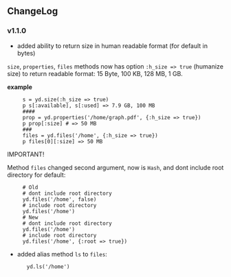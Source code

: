 ## ChangeLog
### v1.1.0
* added ability to return size in human readable format (for default in bytes)

 `size`, `properties`, `files` methods now has option `:h_size => true` (humanize size) to return readable format: 15 Byte, 100 KB, 128 MB, 1 GB.
 
 **example**

         s = yd.size(:h_size => true)
         p s[:available], s[:used] => 7.9 GB, 100 MB
         ####
         prop = yd.properties('/home/graph.pdf', {:h_size => true})
         p prop[:size] # => 50 MB
         ###
         files = yd.files('/home', {:h_size => true})
         p files[0][:size] => 50 MB

 IMPORTANT!

 Method `files` changed second argument, now is `Hash`, and dont include root directory for default:

         # Old
         # dont include root directory
         yd.files('/home', false)
         # include root directory
         yd.files('/home')
         # New
         # dont include root directory
         yd.files('/home')
         # include root directory
         yd.files('/home', {:root => true})

* added alias method `ls` to `files`:

         yd.ls('/home')
